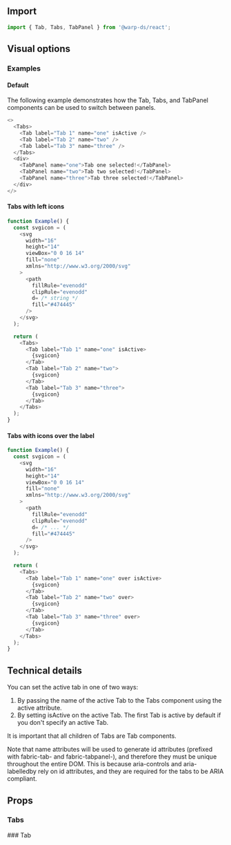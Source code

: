 ## Import

```js
import { Tab, Tabs, TabPanel } from '@warp-ds/react';
```
## Visual options

### Examples

#### Default
The following example demonstrates how the Tab, Tabs, and TabPanel components can be used to switch between panels.

```js
<>
  <Tabs>
    <Tab label="Tab 1" name="one" isActive />
    <Tab label="Tab 2" name="two" />
    <Tab label="Tab 3" name="three" />
  </Tabs>
  <div>
    <TabPanel name="one">Tab one selected!</TabPanel>
    <TabPanel name="two">Tab two selected!</TabPanel>
    <TabPanel name="three">Tab three selected!</TabPanel>
  </div>
</>
```
#### Tabs with left icons

```js
function Example() {
  const svgicon = (
    <svg
      width="16"
      height="14"
      viewBox="0 0 16 14"
      fill="none"
      xmlns="http://www.w3.org/2000/svg"
    >
      <path
        fillRule="evenodd"
        clipRule="evenodd"
        d= /* string */
        fill="#474445"
      />
    </svg>
  );

  return (
    <Tabs>
      <Tab label="Tab 1" name="one" isActive>
        {svgicon}
      </Tab>
      <Tab label="Tab 2" name="two">
        {svgicon}
      </Tab>
      <Tab label="Tab 3" name="three">
        {svgicon}
      </Tab>
    </Tabs>
  );
}
```
#### Tabs with icons over the label

```js
function Example() {
  const svgicon = (
    <svg
      width="16"
      height="14"
      viewBox="0 0 16 14"
      fill="none"
      xmlns="http://www.w3.org/2000/svg"
    >
      <path
        fillRule="evenodd"
        clipRule="evenodd"
        d= /* ... */
        fill="#474445"
      />
    </svg>
  );

  return (
    <Tabs>
      <Tab label="Tab 1" name="one" over isActive>
        {svgicon}
      </Tab>
      <Tab label="Tab 2" name="two" over>
        {svgicon}
      </Tab>
      <Tab label="Tab 3" name="three" over>
        {svgicon}
      </Tab>
    </Tabs>
  );
}
```

## Technical details
You can set the active tab in one of two ways:

1. By passing the name of the active Tab to the Tabs component using the active attribute.
2. By setting isActive on the active Tab.
The first Tab is active by default if you don't specify an active Tab.

It is important that all children of Tabs are Tab components.

Note that name attributes will be used to generate id attributes (prefixed with fabric-tab- and fabric-tabpanel-), and therefore they must be unique throughout the entire DOM. This is because aria-controls and aria-labelledby rely on id attributes, and they are required for the tabs to be ARIA compliant.

## Props
### Tabs
<api-table type="react" component="Tabs" />
### Tab
<api-table type="react" component="Tab" />
